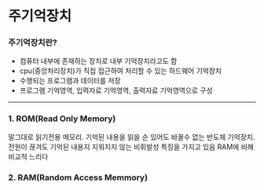 # 주기억장치


### 주기억장치란?
   - 컴퓨터 내부에 존재하는 장치로 내부 기억장치라고도 함
   - cpu(중앙처리장치)가 직접 접근하여 처리할 수 있는 하드웨어 기억장치
   - 수행되는 프로그램과 데이터를 저장
   - 프로그램 기억영역, 입력자료 기억영역, 출력자료 기억영역으로 구성

***
### 1. ROM(Read Only Memory)
말그대로 읽기전용 메모리. 기억된 내용을 읽을 순 있어도 바꿀수 없는 반도체 기억장치.
전원이 끊겨도 기억된 내용지 지워지지 않는 비휘발성 특징을 가지고 있음
RAM에 비해 비교적 느리다


### 2. RAM(Random Access Memmory)
